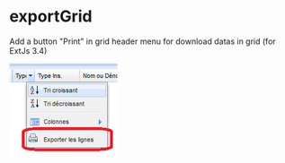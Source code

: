# exportGrid
Add a button "Print" in grid header menu for download datas in grid (for ExtJs 3.4)

![alt text](https://raw.githubusercontent.com/minxuan/exportGrid/master/exemple.png)